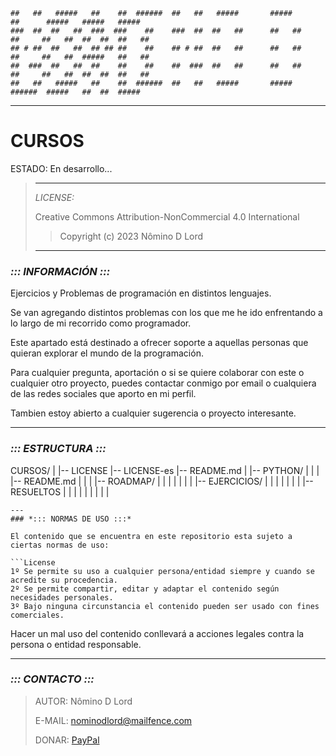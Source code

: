 ```
##   ##   #####   ##    ##  ######  ##   ##   #####       #####        ##      #####   #####   #####  
###  ##  ##   ##  ###  ###    ##    ###  ##  ##   ##      ##   ##      ##     ##   ##  ##  ##  ##   ##
## # ##  ##   ##  ## ## ##    ##    ## # ##  ##   ##      ##   ##      ##     ##   ##  #####   ##   ##
##  ###  ##   ##  ##    ##    ##    ##  ###  ##   ##      ##   ##      ##     ##   ##  ##  ##  ##   ##
##   ##   #####   ##    ##  ######  ##   ##   #####       #####        ######  #####   ##  ##  #####  
```
---

# **CURSOS**

ESTADO: En desarrollo...

> ---
> *LICENSE:*
>
> Creative Commons Attribution-NonCommercial 4.0 International
> > Copyright (c) 2023 Nômino D Lord
>
> ---

### *::: INFORMACIÓN :::*

Ejercicios y Problemas de programación en distintos lenguajes.

Se van agregando distintos problemas con los que me he ido enfrentando a lo largo de mi recorrido como programador.

Este apartado está destinado a ofrecer soporte a aquellas personas que quieran explorar el mundo de la programación.

Para cualquier pregunta, aportación o si se quiere colaborar con este o cualquier otro proyecto, puedes contactar conmigo por email o cualquiera de las redes sociales que aporto en mi perfil.

Tambien estoy abierto a cualquier sugerencia o proyecto interesante.

---

### *::: ESTRUCTURA :::*

CURSOS/
|
|-- LICENSE
|-- LICENSE-es
|-- README.md
|
|-- PYTHON/
|   |
|   |-- README.md
|   |
|   |-- ROADMAP/
|   |
|   |
|   |
|   |-- EJERCICIOS/
|   |
|   |
|   |
|   |-- RESUELTOS
|   |
|   |
|   |
|   |
|
```
---
### *::: NORMAS DE USO :::*

El contenido que se encuentra en este repositorio esta sujeto a ciertas normas de uso:

```License
1º Se permite su uso a cualquier persona/entidad siempre y cuando se acredite su procedencia.
2º Se permite compartir, editar y adaptar el contenido según necesidades personales.
3º Bajo ninguna circunstancia el contenido pueden ser usado con fines comerciales.
```

Hacer un mal uso del contenido conllevará a acciones legales contra la persona o entidad responsable.

---
### *::: CONTACTO :::*

> AUTOR: Nômino D Lord
> 
> E-MAIL: nominodlord@mailfence.com
> 
> DONAR: [PayPal](https://www.paypal.com/donate/?hosted_button_id=V7JFQBUUK5ZYA)
